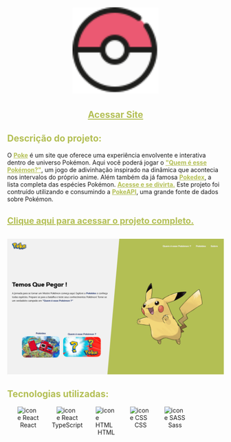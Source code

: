 <h1 align="center">
    <img src='./src/assets/svg/ball.svg' alt='logo do projeto: ToDo App' width='200'>
</h1>

<h2 align='center'><a href='https://wendellwcl.github.io/poke/' target='_blank' style='display: block; color: #b3bf54; font-weight: bold; margin: 30px'>Acessar Site</a></h2>

<h2 style='color: #b3bf54; border-bottom:none'>Descrição do projeto:</h2>
<p style='margin-bottom: 30px'>
    O <a href='https://wendellwcl.github.io/poke/' target='_blank' style='color: #b3bf54; font-weight: bold;'>Poke</a> é um site que oferece uma experiência envolvente e interativa dentro de universo Pokémon.
    Aqui você poderá jogar o <a href='https://wendellwcl.github.io/poke/#/game' target='_blank' style='color: #b3bf54; font-weight: bold;'>"Quem é esse Pokémon?"</a>, um jogo de adivinhação inspirado na dinâmica que acontecia nos intervalos do próprio anime.
    Além também da já famosa <a href='https://wendellwcl.github.io/poke/#/pokedex' target='_blank' style='color: #b3bf54; font-weight: bold;'>Pokedex</a>, a lista completa das espécies Pokémon.
    <a href='https://wendellwcl.github.io/poke/' target='_blank' style='color: #b3bf54; font-weight: bold;'>Acesse e se divirta.</a>
    Este projeto foi contruído utilizando e consumindo a <a href='https://pokeapi.co/' target='_blank' style='color: #b3bf54; font-weight: bold;'>PokeAPI</a>, uma grande fonte de dados sobre Pokémon.
    <a href='https://wendellwcl.github.io/poke/' target='_blank' style='display: block; color: #b3bf54; font-size: 20px; font-weight: bold; margin-top: 30px'>Clique aqui para acessar o projeto completo.</a>
</p>

<p align='center'style='margin-bottom: 30px'>
    <img src='./src/assets/images/Screenshot.png' alt='captura de tela do projeto' width='720'>
</p>

<h2 style='color: #b3bf54; border-bottom:none'>Tecnologias utilizadas:</h2>
<ul style='list-style: none; list-style-type: none; display: flex'>
    <li style='display: flex; flex-direction: column; align-items: center; margin-right: 30px'>
        <img alt="icone React" width="50" src="https://cdn.jsdelivr.net/gh/devicons/devicon/icons/react/react-original.svg" />
        React
    </li>
    <li style='display: flex; flex-direction: column; align-items: center; margin-right: 30px'>
        <img alt="icone React" width="50" src="https://cdn.jsdelivr.net/gh/devicons/devicon/icons/typescript/typescript-original.svg" />
        TypeScript
    </li>
    <li style='display: flex; flex-direction: column; align-items: center; margin-right: 30px'>
        <img alt="icone HTML" width="50" src="https://cdn.jsdelivr.net/gh/devicons/devicon/icons/html5/html5-original.svg" />
        HTML
    </li>
    <li style='display: flex; flex-direction: column; align-items: center; margin-right: 30px'>
        <img alt="icone CSS" width="50" src="https://cdn.jsdelivr.net/gh/devicons/devicon/icons/css3/css3-original.svg" />
        CSS
    </li>
    <li style='display: flex; flex-direction: column; align-items: center; margin-right: 30px'>
        <img alt="icone SASS" width="50" src="https://cdn.jsdelivr.net/gh/devicons/devicon/icons/sass/sass-original.svg" />
        Sass
    </li>
</ul>
